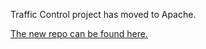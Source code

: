 
Traffic Control project has moved to Apache.

[The new repo can be found here.](https://github.com/apache/trafficcontrol)
